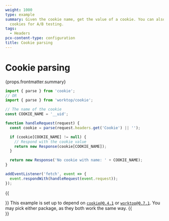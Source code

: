 ```yaml
---
weight: 1000
type: example
summary: Given the cookie name, get the value of a cookie. You can also use
  cookies for A/B testing.
tags:
  - Headers
pcx-content-type: configuration
title: Cookie parsing
---
```


# Cookie parsing

<ContentColumn>
  <p>{props.frontmatter.summary}</p>
</ContentColumn>

```js
import { parse } from 'cookie';
// OR
import { parse } from 'worktop/cookie';

// The name of the cookie
const COOKIE_NAME = '__uid';

function handleRequest(request) {
  const cookie = parse(request.headers.get('Cookie') || '');

  if (cookie[COOKIE_NAME] != null) {
    // Respond with the cookie value
    return new Response(cookie[COOKIE_NAME]);
  }

  return new Response('No cookie with name: ' + COOKIE_NAME);
}

addEventListener('fetch', event => {
  event.respondWith(handleRequest(event.request));
});
```

{{<Aside type="note" header="External Dependencies">}}
This example is set up to depend on [`cookie@0.4.1`](https://www.npmjs.com/package/cookie/v/0.4.1) or [`worktop@0.7.1`](https://www.npmjs.com/package/worktop/v/0.7.1). You may pick either package, as they both work the same way.
{{</Aside>}}

